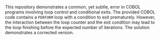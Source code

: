 This repository demonstrates a common, yet subtle, error in COBOL programs involving loop control and conditional exits.  The provided COBOL code contains a `PERFORM` loop with a condition to exit prematurely. However, the interaction between the loop counter and the exit condition may lead to the loop finishing before the expected number of iterations.  The solution demonstrates a corrected version.